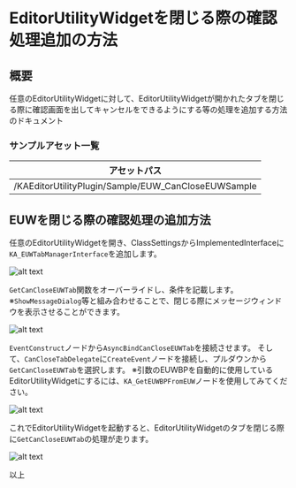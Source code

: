 # EditorUtilityWidgetを閉じる際の確認処理追加の方法
## 概要
任意のEditorUtilityWidgetに対して、EditorUtilityWidgetが開かれたタブを閉じる際に確認画面を出してキャンセルをできるようにする等の処理を追加する方法のドキュメント

### サンプルアセット一覧  
|アセットパス|
|-|
|/KAEditorUtilityPlugin/Sample/EUW_CanCloseEUWSample|



## EUWを閉じる際の確認処理の追加方法

任意のEditorUtilityWidgetを開き、ClassSettingsからImplementedInterfaceに`KA_EUWTabManagerInterface`を追加します。

![alt text](images/CanCloseEUW_AddInterface.png)

`GetCanCloseEUWTab`関数をオーバーライドし、条件を記載します。
※`ShowMessageDialog`等と組み合わせることで、閉じる際にメッセージウィンドウを表示させることができます。

![alt text](images/CanCloseEUW_GetCanCloseEUWTab.png)

`EventConstruct`ノードから`AsyncBindCanCloseEUWTab`を接続させます。
そして、`CanCloseTabDelegate`に`CreateEvent`ノードを接続し、プルダウンから`GetCanCloseEUWTab`を選択します。
※引数のEUWBPを自動的に使用しているEditorUtilityWidgetにするには、`KA_GetEUWBPFromEUW`ノードを使用してみてください。

![alt text](images/CanCloseEUW_BindCanCloseTab.png)

これでEditorUtilityWidgetを起動すると、EditorUtilityWidgetのタブを閉じる際に`GetCanCloseEUWTab`の処理が走ります。

![alt text](images/CanCloseEUW_Result.png)

以上